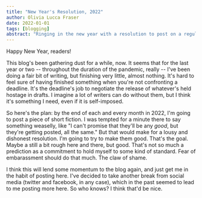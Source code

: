 ```yaml
---
title: "New Year's Resolution, 2022"
author: Olivia Lucca Fraser
date: 2022-01-01
tags: [blogging]
abstract: "Ringing in the new year with a resolution to post on a regular basis, and, in particular, to start posting short fiction."
---
```


Happy New Year, readers!

This blog's been gathering dust for a while, now. It seems that for the last year or two -- throughout the duration of the pandemic, really -- I've been doing a fair bit of writing, but finishing very little, almost nothing. It's hard to feel sure of having finished something when you're not confronting a deadline. It's the deadline's job to negotiate the release of whatever's held hostage in drafts. I imagine a lot of writers can do without them, but I think it's something I need, even if it is self-imposed.

So here's the plan: by the end of each and every month in 2022, I'm going to post a piece of short fiction. I was tempted for a minute there to say something weaselly, like "I can't promise that they'll be any *good*, but they're getting posted, all the same." But that would make for a lousy and dishonest resolution. I'm going to try to make them good. That's the goal. Maybe a still a bit rough here and there, but good. That's not so much a prediction as a commitment to hold myself to some kind of standard. Fear of embarassment should do that much. The claw of shame.

I think this will lend some momentum to the blog again, and just get me in the habit of posting here. I've decided to take another break from social media (twitter and facebook, in any case), which in the past seemed to lead to me posting more here. So who knows? I think that'd be nice. 


